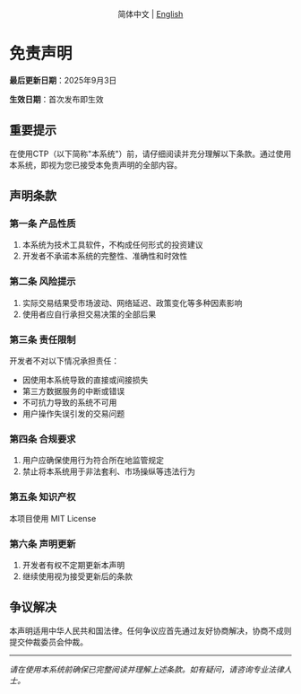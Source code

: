 <p align="center">
  简体中文 |
  <a href="Disclaimer.md">English</a>
</p>

# 免责声明

**最后更新日期**：2025年9月3日

**生效日期**：首次发布即生效

## 重要提示

在使用CTP（以下简称"本系统"）前，请仔细阅读并充分理解以下条款。通过使用本系统，即视为您已接受本免责声明的全部内容。

## 声明条款

### 第一条 产品性质

1. 本系统为技术工具软件，不构成任何形式的投资建议
3. 开发者不承诺本系统的完整性、准确性和时效性

### 第二条 风险提示

1. 实际交易结果受市场波动、网络延迟、政策变化等多种因素影响
2. 使用者应自行承担交易决策的全部后果

### 第三条 责任限制

开发者不对以下情况承担责任：

- 因使用本系统导致的直接或间接损失
- 第三方数据服务的中断或错误
- 不可抗力导致的系统不可用
- 用户操作失误引发的交易问题

### 第四条 合规要求

1. 用户应确保使用行为符合所在地监管规定
2. 禁止将本系统用于非法套利、市场操纵等违法行为

### 第五条 知识产权

本项目使用 MIT License

### 第六条 声明更新

1. 开发者有权不定期更新本声明
2. 继续使用视为接受更新后的条款

## 争议解决

本声明适用中华人民共和国法律。任何争议应首先通过友好协商解决，协商不成则提交仲裁委员会仲裁。

---

*请在使用本系统前确保已完整阅读并理解上述条款。如有疑问，请咨询专业法律人士。*
